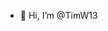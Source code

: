 - 👋 Hi, I’m @TimW13


<!---
TimW13/TimW13 is a ✨ special ✨ repository because its `README.md` (this file) appears on your GitHub profile.
You can click the Preview link to take a look at your changes.
--->
